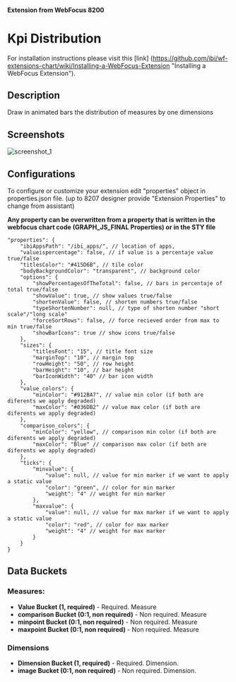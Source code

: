 #### Extension from WebFocus 8200

# Kpi Distribution

For installation instructions please visit this [link] (https://github.com/ibi/wf-extensions-chart/wiki/Installing-a-WebFocus-Extension "Installing a WebFocus Extension").

## Description

Draw in animated bars the distribution of measures by one dimensions

## Screenshots

![screenshot_1](https://github.com/ibi/wf-extensions-chart/blob/master/com.ibi.kpi_distribution_comparison/screenshots/1.png)

## Configurations

To configure or customize your extension edit "properties" object in properties.json file. (up to 8207 designer provide "Extension Properties" to change from assistant)

**Any property can be overwritten from a property that is written in the webfocus chart code (GRAPH_JS_FINAL Properties) or in the STY file**
	
	"properties": {
		"ibiAppsPath": "/ibi_apps/", // location of apps, 
		"valueispercentage": false, // if value is a percentaje value true/false
		"titlesColor": "#415D6B", // tile color
		"bodyBackgroundColor": "transparent", // background color
		"options": {
			"showPercentagesOfTheTotal": false, // bars in percentaje of total true/false
			"showValue": true, // show values true/false
			"shortenValue": false, // shorten numbers true/false
			"typeShortenNumber": null, // type of shorten number "short scale"/"long scale"
			"forceSortRows": false, // force recieved order from max to min true/false
			"showBarIcons": true // show icons true/false
		},
		"sizes": {
			"titlesFont": "15", // title font size
			"marginTop": "10", // margin top
			"rowHeight": "50", // row height
			"barHeight": "10", // bar height
			"barIconWidth": "40" // bar icon width
		},
		"value_colors": {
			"minColor": "#912BA7", // value min color (if both are diferents we apply degraded)
			"maxColor": "#036DB2" // value max color (if both are diferents we apply degraded)
		},
		"comparison_colors": {
			"minColor": "yellow", // comparison min color (if both are diferents we apply degraded)
			"maxColor": "Blue" // comparison max color (if both are diferents we apply degraded)
		},
		"ticks": {
			"minvalue": {
				"value": null, // value for min marker if we want to apply a static value
				"color": "green", // color for min marker
				"weight": "4" // weight for min marker
			},
			"maxvalue": {
				"value": null, // value for max marker if we want to apply a static value
				"color": "red", // color for max marker
				"weight": "4" // weight for max marker
			}
		}
	}


## Data Buckets

### Measures:
* **Value Bucket (1, required)** - Required. Measure
* **comparison Bucket (0:1, non required)** - Non required. Measure
* **minpoint Bucket (0:1, non required)** - Non required. Measure
* **maxpoint Bucket (0:1, non required)** - Non required. Measure

### Dimensions
* **Dimension Bucket (1, required)** - Required. Dimension.
* **image Bucket (0:1, non required)** - Non required. Dimension.